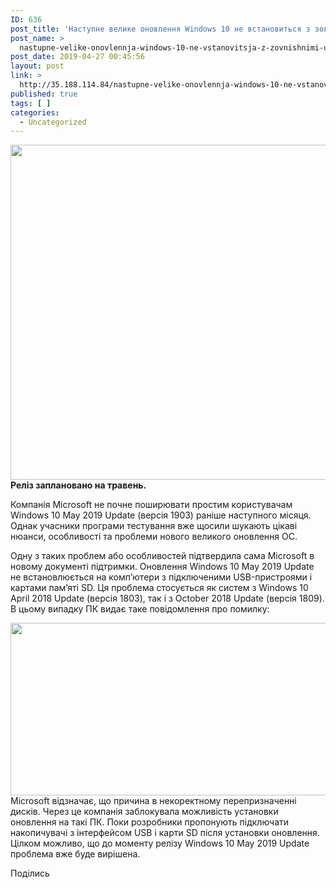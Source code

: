 ```yaml
---
ID: 636
post_title: 'Наступне велике оновлення Windows 10 не встановиться з зовнішніми USB або SD &#8212; ВСВІТІ — все, що тебе вражає! &#8212; ВСВІТІ'
post_name: >
  nastupne-velike-onovlennja-windows-10-ne-vstanovitsja-z-zovnishnimi-usb-abo-sd-vsviti-vse-shho-tebe-vrazhaie-vsviti
post_date: 2019-04-27 00:45:56
layout: post
link: >
  http://35.188.114.84/nastupne-velike-onovlennja-windows-10-ne-vstanovitsja-z-zovnishnimi-usb-abo-sd-vsviti-vse-shho-tebe-vrazhaie-vsviti/
published: true
tags: [ ]
categories:
  - Uncategorized
---
```

 <div class="td-post-content" readability="51">
<p><strong><img class="aligncenter size-full wp-image-97154" src="http://vsviti.com.ua/wp-content/uploads/2019/04/1554612401_may2019u3_story.jpg" alt width="900" height="536">Реліз заплановано на травень.</strong></p>
<p>Компанія Microsoft не почне поширювати простим користувачам Windows 10 May 2019 Update (версія 1903) раніше наступного місяця. Однак учасники програми тестування вже щосили шукають цікаві нюанси, особливості та проблеми нового великого оновлення ОС.</p> <p>Одну з таких проблем або особливостей підтвердила сама Microsoft в новому документі підтримки. Оновлення Windows 10 May 2019 Update не встановлюється на комп’ютери з підключеними USB-пристроями і картами пам’яті SD. Ця проблема стосується як систем з Windows 10 April 2018 Update (версія 1803), так і з October 2018 Update (версія 1809). В цьому випадку ПК видає таке повідомлення про помилку:</p>
<p><img class="aligncenter size-full wp-image-97155" src="http://vsviti.com.ua/wp-content/uploads/2019/04/1556115927_1903_issue.jpg" alt width="900" height="276">Microsoft відзначає, що причина в некоректному перепризначенні дисків. Через це компанія заблокувала можливість установки оновлення на такі ПК. Поки розробники пропонують підключати накопичувачі з інтерфейсом USB і карти SD після установки оновлення. Цілком можливо, що до моменту релізу Windows 10 May 2019 Update проблема вже буде вирішена.</p> </div>
<footer>
<div class="td-post-sharing td-post-sharing-bottom td-with-like"><span class="td-post-share-title">Поділись</span> </div> </footer> 